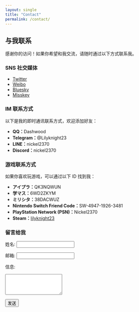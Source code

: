 ```yaml
---
layout: single
title: "Contact"
permalink: /contact/
---
```


## 与我联系

感谢你的访问！如果你希望和我交流，请随时通过以下方式联系我。

### SNS 社交媒体
<ul class="social-links">
  <li>
    <a href="https://x.com/Nickel2370" target="_blank">Twitter</a>
  </li>
  <li>
    <a href="https://weibo.com/u/2195844241" target="_blank">Weibo</a>
  </li>
  <li>
    <a href="https://bsky.app/profile/lilyknight.top" target="_blank">Bluesky</a>
  </li>
  <li>
    <a href="https://miki.live4you.one/@nickel" target="_blank">Misskey</a>
  </li>
</ul>

### IM 联系方式
以下是我的即时通讯联系方式，欢迎添加好友：

<div class="contact-section">
  <ul>
    <li><strong>QQ：</strong>Dashwood</li>
    <li><strong>Telegram：</strong>@Lilyknight23</li>
    <li><strong>LINE：</strong>nickel2370</li>
    <li><strong>Discord：</strong>nickel2370</li>
  </ul>
</div>

### 游戏联系方式
如果你喜欢玩游戏，可以通过以下 ID 找到我：
<div class="contact-section">
  <ul>
    <li><strong>アイプラ：</strong>QK3NQWUN</li>
    <li><strong>学マス：</strong>6WD2ZKYM</li>
    <li><strong>ミリシタ：</strong>38DACWUZ</li>
    <li><strong>Nintendo Switch Friend Code：</strong>SW-4947-1926-3481</li>
    <li><strong>PlayStation Network (PSN)：</strong>Nickel2370</li>
    <li><strong>Steam：</strong><a href="https://steamcommunity.com/id/lilyknight23/" target="_blank">lilyknight23</a></li>
  </ul>
</div>

### 留言给我
<form action="https://usebasin.com/f/09ef249fd470" method="POST">
  <label for="name">姓名:</label>
  <input type="text" id="name" name="name" required>

  <label for="email">邮箱:</label>
  <input type="email" id="email" name="email" required>

  <label for="message">信息:</label>
  <textarea id="message" name="message" rows="4" required></textarea>

  <button type="submit">发送</button>
</form>
